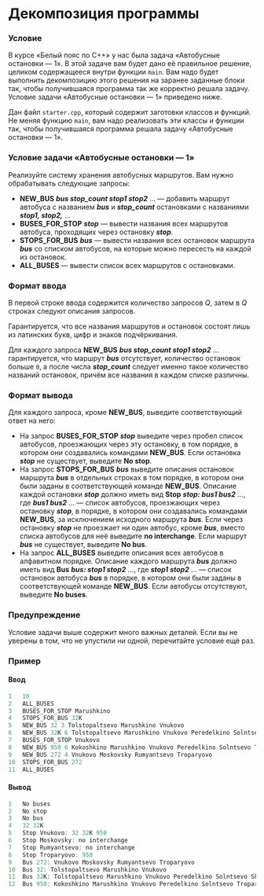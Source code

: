 # Декомпозиция программы

### Условие

В курсе «Белый пояс по С++» у нас была задача «Автобусные остановки — 1». В этой задаче вам будет дано её правильное решение, целиком содержащееся внутри функции `main`. Вам надо будет выполнить декомпозицию этого решения на заранее заданные блоки так, чтобы получившаяся программа так же корректно решала задачу. Условие задачи «Автобусные остановки — 1» приведено ниже. 

Дан файл `starter.cpp`, который содержит заготовки классов и функций. Не меняя функцию `main`, вам надо реализовать эти классы и функции так, чтобы получившаяся программа решала задачу «Автобусные остановки — 1».

### Условие задачи «Автобусные остановки — 1»

Реализуйте систему хранения автобусных маршрутов. Вам нужно обрабатывать следующие запросы:

* **NEW_BUS** ***bus stop_count stop1 stop2*** ... — добавить маршрут автобуса с названием ***bus*** и ***stop_count*** остановками с названиями ***stop1, stop2,*** ...
* **BUSES_FOR_STOP** ***stop*** — вывести названия всех маршрутов автобуса, проходящих через остановку ***stop***.
* **STOPS_FOR_BUS** ***bus*** — вывести названия всех остановок маршрута ***bus*** со списком автобусов, на которые можно пересесть на каждой из остановок.
* **ALL_BUSES** — вывести список всех маршрутов с остановками.

### Формат ввода

В первой строке ввода содержится количество запросов *Q*, затем в *Q* строках следуют описания запросов.

Гарантируется, что все названия маршрутов и остановок состоят лишь из латинских букв, цифр и знаков подчёркивания.

Для каждого запроса **NEW_BUS** ***bus stop_count stop1 stop2*** ... гарантируется, что маршрут ***bus*** отсутствует, количество остановок больше `0`, а после числа ***stop_count*** следует именно такое количество названий остановок, причём все названия в каждом списке различны.

### Формат вывода

Для каждого запроса, кроме **NEW_BUS**, выведите соответствующий ответ на него:

* На запрос **BUSES_FOR_STOP** ***stop*** выведите через пробел список автобусов, проезжающих через эту остановку, в том порядке, в котором они создавались командами **NEW_BUS**. Если остановка ***stop*** не существует, выведите **No stop**.
* На запрос **STOPS_FOR_BUS** ***bus*** выведите описания остановок маршрута ***bus*** в отдельных строках в том порядке, в котором они были заданы в соответствующей команде **NEW_BUS**. Описание каждой остановки ***stop*** должно иметь вид **Stop** ***stop: bus1 bus2*** ..., где ***bus1 bus2*** ... — список автобусов, проезжающих через остановку ***stop***, в порядке, в котором они создавались командами **NEW_BUS**, за исключением исходного маршрута ***bus***. Если через остановку ***stop*** не проезжает ни один автобус, кроме ***bus***, вместо списка автобусов для неё выведите **no interchange**. Если маршрут ***bus*** не существует, выведите **No bus**.
* На запрос **ALL_BUSES** выведите описания всех автобусов в алфавитном порядке. Описание каждого маршрута ***bus*** должно иметь вид **Bus** ***bus: stop1 stop2*** ..., где ***stop1 stop2*** ... — список остановок автобуса ***bus*** в порядке, в котором они были заданы в соответствующей команде **NEW_BUS**. Если автобусы отсутствуют, выведите **No buses**.

### Предупреждение

Условие задачи выше содержит много важных деталей. Если вы не уверены в том, что не упустили ни одной, перечитайте условие ещё раз.

### Пример

#### Ввод

```objectivec
1   10
2   ALL_BUSES
3   BUSES_FOR_STOP Marushkino
4   STOPS_FOR_BUS 32K
5   NEW_BUS 32 3 Tolstopaltsevo Marushkino Vnukovo
6   NEW_BUS 32K 6 Tolstopaltsevo Marushkino Vnukovo Peredelkino Solntsevo Skolkovo
7   BUSES_FOR_STOP Vnukovo
8   NEW_BUS 950 6 Kokoshkino Marushkino Vnukovo Peredelkino Solntsevo Troparyovo
9   NEW_BUS 272 4 Vnukovo Moskovsky Rumyantsevo Troparyovo
10  STOPS_FOR_BUS 272
11  ALL_BUSES
```

#### Вывод

```objectivec
1   No buses
2   No stop
3   No bus
4   32 32K
5   Stop Vnukovo: 32 32K 950
6   Stop Moskovsky: no interchange
7   Stop Rumyantsevo: no interchange
8   Stop Troparyovo: 950
9   Bus 272: Vnukovo Moskovsky Rumyantsevo Troparyovo
10  Bus 32: Tolstopaltsevo Marushkino Vnukovo
11  Bus 32K: Tolstopaltsevo Marushkino Vnukovo Peredelkino Solntsevo Skolkovo
12  Bus 950: Kokoshkino Marushkino Vnukovo Peredelkino Solntsevo Troparyovo
```